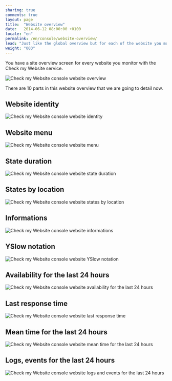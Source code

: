 ```yaml
---
sharing: true
comments: true
layout: page
title:  "Website overview"
date:   2014-06-12 08:00:00 +0100
locale: "en"
permalink: /en/console/website-overview/
lead: "Just like the global overview but for each of the website you monitor."
weight: "003"
---
```


You have a site overview screen for every website you monitor with the Check my Website service.

![Check my Website console website overview](/assets/img/fullsize/en/console/website-overview/website-overview.png)

There are 10 parts in this website overview that we are going to detail now.

## Website identity

![Check my Website console website identity](/assets/img/fullsize/en/console/website-overview/website-url.png)


## Website menu

![Check my Website console website menu](/assets/img/fullsize/en/console/website-overview/website-menu.png)

## State duration

![Check my Website console website state duration](/assets/img/fullsize/en/console/website-overview/state-duration.png)


## States by location

![Check my Website console website states by location](/assets/img/fullsize/en/console/website-overview/states.png)

## Informations

![Check my Website console website informations](/assets/img/fullsize/en/console/website-overview/informations.png)


## YSlow notation

![Check my Website console website YSlow notation](/assets/img/fullsize/en/console/website-overview/yslow.png)

## Availability for the last 24 hours

![Check my Website console website availability for the last 24 hours](/assets/img/fullsize/en/console/website-overview/availability.png)

## Last response time

![Check my Website console website last response time](/assets/img/fullsize/en/console/website-overview/last-response-time.png)


## Mean time for the last 24 hours

![Check my Website console website mean time for the last 24 hours](/assets/img/fullsize/en/console/website-overview/mean-time.png)


## Logs, events for the last 24 hours

![Check my Website console website logs and events for the last 24 hours](/assets/img/fullsize/en/console/website-overview/logs.png)
